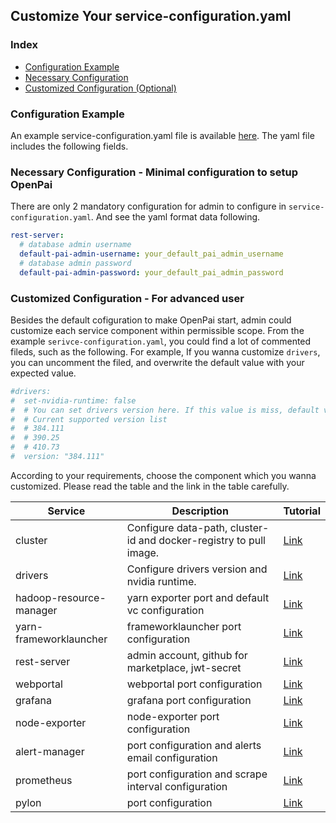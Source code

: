 <!--
  Copyright (c) Microsoft Corporation
  All rights reserved.

  MIT License

  Permission is hereby granted, free of charge, to any person obtaining a copy of this software and associated
  documentation files (the "Software"), to deal in the Software without restriction, including without limitation
  the rights to use, copy, modify, merge, publish, distribute, sublicense, and/or sell copies of the Software, and
  to permit persons to whom the Software is furnished to do so, subject to the following conditions:
  The above copyright notice and this permission notice shall be included in all copies or substantial portions of the Software.

  THE SOFTWARE IS PROVIDED *AS IS*, WITHOUT WARRANTY OF ANY KIND, EXPRESS OR IMPLIED, INCLUDING
  BUT NOT LIMITED TO THE WARRANTIES OF MERCHANTABILITY, FITNESS FOR A PARTICULAR PURPOSE AND
  NONINFRINGEMENT. IN NO EVENT SHALL THE AUTHORS OR COPYRIGHT HOLDERS BE LIABLE FOR ANY CLAIM,
  DAMAGES OR OTHER LIABILITY, WHETHER IN AN ACTION OF CONTRACT, TORT OR OTHERWISE, ARISING FROM,
  OUT OF OR IN CONNECTION WITH THE SOFTWARE OR THE USE OR OTHER DEALINGS IN THE SOFTWARE.
-->


## Customize Your service-configuration.yaml

### Index
- [Configuration Example](#example)
- [Necessary Configuration](#necessary)
- [Customized Configuration (Optional)](#optional)

### Configuration Example <a name="example"></a>
An example service-configuration.yaml file is available [here](../../../examples/cluster-configuration/services-configuration.yaml). The yaml file includes the following fields.

### Necessary Configuration - Minimal configuration to setup OpenPai <a name="necessary"></a>

There are only 2 mandatory configuration for admin to configure in ```service-configuration.yaml```. And see the yaml format data following.

```YAML
rest-server:
  # database admin username
  default-pai-admin-username: your_default_pai_admin_username
  # database admin password
  default-pai-admin-password: your_default_pai_admin_password
```  

### Customized Configuration - For advanced user <a name="optional"></a>

Besides the default cofiguration to make OpenPai start, admin could customize each service component within permissible scope. From the example ```serivce-configuration.yaml```, you could find a lot of commented fileds, such as the following. For example, If you wanna customize ```drivers```, you can uncomment the filed, and overwrite the default value with your expected value. 
```YAML
#drivers:
#  set-nvidia-runtime: false
#  # You can set drivers version here. If this value is miss, default value will be 384.111
#  # Current supported version list
#  # 384.111
#  # 390.25
#  # 410.73
#  version: "384.111"
```  


According to your requirements, choose the component which you wanna customized. Please read the table and the link in the table carefully. 

| Service | Description | Tutorial |
| --- | --- | --- |
| cluster <a name="ref_cluster_config"></a>| Configure data-path, cluster-id and docker-registry to pull image. | [Link](../../../src/cluster/config/cluster.md)|
| drivers <a name="ref_drivers"></a>| Configure drivers version and nvidia runtime. | [Link](../../../src/drivers/config/drivers.md)|
| hadoop-resource-manager <a name="configure_vc_capacity"></a>| yarn exporter port and default vc configuration | [Link](../../../src/hadoop-resource-manager/config/hadoop-resource-manager.md)|
| yarn-frameworklauncher | frameworklauncher port configuration | [Link](../../../src/yarn-frameworklauncher/config/yarn-frameworkerlauncher.md)|
| rest-server <a name="ref_rest_server"></a>| admin account, github for marketplace, jwt-secret | [Link](../../../src/rest-server/config/rest-server.md)|
| webportal | webportal port configuration| [Link](../../../src/webportal/config/webportal.md)|
| grafana | grafana port configuration| [Link](../../../src/grafana/config/grafana.md)|
| node-exporter | node-exporter port configuration| [Link](../../../src/node-exporter/config/node-exporter.md)|
| alert-manager | port configuration and alerts email configuration | [Link](../../../src/alert-manager/config/alert-manager.md)|
| prometheus | port configuration and scrape interval configuration | [Link](../../../src/prometheus/config/prometheus.md)|
| pylon | port configuration | [Link](../../../src/pylon/config/pylon.md)|









